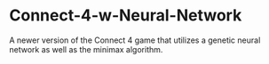# Connect-4-w-Neural-Network
A newer version of the Connect 4 game that utilizes a genetic neural network as well as the minimax algorithm.
